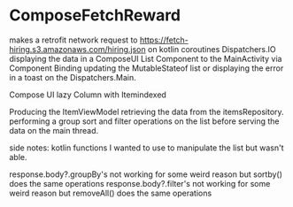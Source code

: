# ComposeFetchReward

makes a retrofit network request to  https://fetch-hiring.s3.amazonaws.com/hiring.json on kotlin
coroutines Dispatchers.IO displaying the data in a ComposeUI List Component to the MainActivity via 
Component Binding updating the MutableStateof<Item> list or displaying the error in a toast on the
Dispatchers.Main.

Compose UI lazy Column with Itemindexed

Producing the ItemViewModel retrieving the data from the itemsRepository.
performing a group sort and filter operations on the list before serving the data on the 
main thread.

side notes:
kotlin functions I wanted to use to manipulate the list but wasn't able.

response.body?.groupBy's not working for some weird reason but sortby() does the same operations 
response.body?.filter's  not working for some weird reason but removeAll() does the same operations
